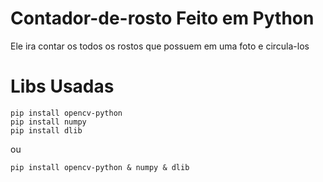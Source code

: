 # Contador-de-rosto Feito em Python 

Ele ira contar os todos os rostos que possuem em uma foto e circula-los

# Libs Usadas

    pip install opencv-python
    pip install numpy 
    pip install dlib 

 ou

    pip install opencv-python & numpy & dlib
